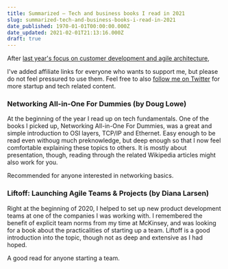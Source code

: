 ```yaml
---
title: Summarized – Tech and business books I read in 2021
slug: summarized-tech-and-business-books-i-read-in-2021
date_published: 1970-01-01T00:00:00.000Z
date_updated: 2021-02-01T21:13:16.000Z
draft: true
---
```


After [last year's focus on customer development and agile architecture](/tech-and-business-books-i-read-in-2020/),

I've added affiliate links for everyone who wants to support me, but please do not feel pressured to use them. Feel free to also [follow me on Twitter](https://twitter.com/intent/follow?original_referer=https%253A%252F%252Fstartup-cto.net%252F&amp;ref_src=twsrc%5Etfw&amp;region=follow_link&amp;screen_name=The_Startup_CTO&amp;tw_p=followbutton) for more startup and tech related content.

### Networking All-in-One For Dummies (by Doug Lowe)

At the beginning of the year I read up on tech fundamentals. One of the books I picked up, Networking All-in-One For Dummies, was a great and simple introduction to OSI layers, TCP/IP and Ethernet. Easy enough to be read even withoug much preknowledge, but deep enough so that I now feel comfortable explaining these topics to others. It is mostly about presentation, though, reading through the related Wikipedia articles might also work for you.

Recommended for anyone interested in networking basics.

### Liftoff: Launching Agile Teams & Projects (by Diana Larsen)

Right at the beginning of 2020, I helped to set up new product development teams at one of the companies I was working with. I remembered the benefit of explicit team norms from my time at McKinsey, and was looking for a book about the practicalities of starting up a team. Liftoff is a good introduction into the topic, though not as deep and extensive as I had hoped.

A good read for anyone starting a team.
